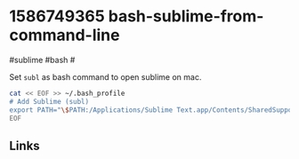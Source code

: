 # 1586749365 bash-sublime-from-command-line
#sublime #bash #

Set `subl` as bash command to open sublime on mac.

```bash
cat << EOF >> ~/.bash_profile
# Add Sublime (subl)
export PATH="\$PATH:/Applications/Sublime Text.app/Contents/SharedSupport/bin"
EOF
```

## Links
